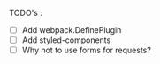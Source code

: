 TODO's :
- [ ] Add webpack.DefinePlugin
- [ ] Add styled-components
- [ ] Why not to use forms for requests?